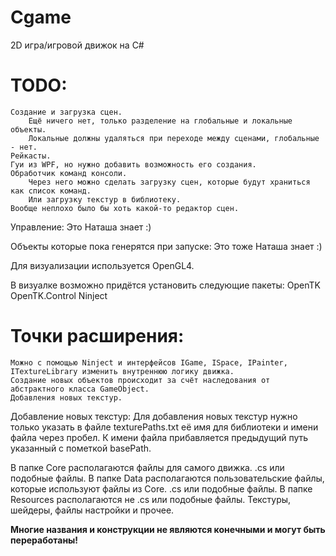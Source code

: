 # Cgame

2D игра/игровой движок на C#
	
# TODO:
	Создание и загрузка сцен.
		Ещё ничего нет, только разделение на глобальные и локальные объекты.
		Локальные должны удаляться при переходе между сценами, глобальные - нет.
	Рейкасты.
	Гуи из WPF, но нужно добавить возможность его создания.
	Обработчик команд консоли.
		Через него можно сделать загрузку сцен, которые будут храниться как список команд.
		Или загрузку текстур в библиотеку.
	Вообще неплохо было бы хоть какой-то редактор сцен.

Управление: Это Наташа знает :)
	
Объекты которые пока генерятся при запуске: Это тоже Наташа знает :)
	
Для визуализации используется OpenGL4.

В визуалке возможно придётся установить следующие пакеты:
OpenTK
OpenTK.Control
Ninject

# Точки раcширения:
	Можно с помощью Ninject и интерфейсов IGame, ISpace, IPainter, ITextureLibrary изменить внутреннюю логику движка.
	Создание новых объектов происходит за счёт наследования от абстрактного класса GameObject.
	Добавления новых текстур.
	
Добавление новых текстур:
	Для добавления новых текстур нужно только указать в файле texturePaths.txt её имя для библиотеки и имени файла через пробел.
	К имени файла прибавляется предыдущий путь указанный с пометкой basePath.
	
В папке Core располагаются файлы для самого движка. .cs или подобные файлы.
В папке Data располагаются пользовательские файлы, которые используют файлы из Core. .cs или подобные файлы.
В папке Resources располагаются не .cs или подобные файлы. Текстуры, шейдеры, файлы настройки и прочее.

__Многие названия и конструкции не являются конечными и могут быть переработаны!__
